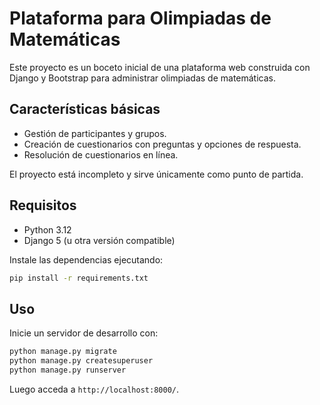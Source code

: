 # Plataforma para Olimpiadas de Matemáticas

Este proyecto es un boceto inicial de una plataforma web construida con Django y Bootstrap para administrar olimpiadas de matemáticas.

## Características básicas

- Gestión de participantes y grupos.
- Creación de cuestionarios con preguntas y opciones de respuesta.
- Resolución de cuestionarios en línea.

El proyecto está incompleto y sirve únicamente como punto de partida.

## Requisitos

- Python 3.12
- Django 5 (u otra versión compatible)

Instale las dependencias ejecutando:

```bash
pip install -r requirements.txt
```

## Uso

Inicie un servidor de desarrollo con:

```bash
python manage.py migrate
python manage.py createsuperuser
python manage.py runserver
```

Luego acceda a `http://localhost:8000/`.
